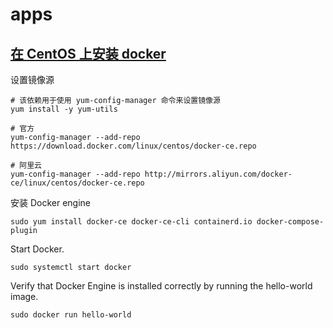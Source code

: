 # apps

## [在 CentOS 上安装 docker](https://docs.docker.com/engine/install/centos/#installation-methods)

设置镜像源

```shell
# 该依赖用于使用 yum-config-manager 命令来设置镜像源
yum install -y yum-utils

# 官方
yum-config-manager --add-repo https://download.docker.com/linux/centos/docker-ce.repo

# 阿里云
yum-config-manager --add-repo http://mirrors.aliyun.com/docker-ce/linux/centos/docker-ce.repo
```

安装 Docker engine

```shell
sudo yum install docker-ce docker-ce-cli containerd.io docker-compose-plugin
```

Start Docker.

`sudo systemctl start docker`

Verify that Docker Engine is installed correctly by running the hello-world image.

`sudo docker run hello-world`